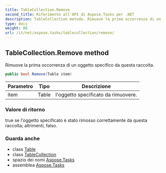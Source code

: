 ```yaml
---
title: TableCollection.Remove
second_title: Riferimento all'API di Aspose.Tasks per .NET
description: TableCollection metodo. Rimuove la prima occorrenza di un oggetto specifico da questa raccolta.
type: docs
weight: 80
url: /it/net/aspose.tasks/tablecollection/remove/
---
```

## TableCollection.Remove method

Rimuove la prima occorrenza di un oggetto specifico da questa raccolta.

```csharp
public bool Remove(Table item)
```

| Parametro | Tipo | Descrizione |
| --- | --- | --- |
| item | Table | l'oggetto specificato da rimuovere. |

### Valore di ritorno

true se l'oggetto specificato è stato rimosso correttamente da questa raccolta; altrimenti, falso.

### Guarda anche

* class [Table](../../table/)
* class [TableCollection](../)
* spazio dei nomi [Aspose.Tasks](../../tablecollection/)
* assemblea [Aspose.Tasks](../../../)


